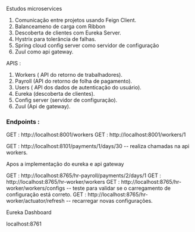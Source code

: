 Estudos microservices


1. Comunicação entre projetos usando Feign Client.
2. Balanceameno de carga com Ribbon
3. Descoberta de clientes com Eureka Server.
4. Hystrix para tolerância de falhas.
5. Spring cloud config server como servidor de configuração
6. Zuul como api gateway.


APIS : 

1. Workers ( API do retorno de trabalhadores).
2. Payroll (API do retorno de folha de pagamento).
3. Users ( API dos dados de autenticação do usuário).
4. Eureka (descoberta de clientes).
5. Config server (servidor de configuração).
6. Zuul (Api de gateway).



### Endpoints : 

GET : http://localhost:8001/workers
GET : http://localhost:8001/workers/1

GET : http://localhost:8101/payments/1/days/30 -- realiza chamadas na api workers.


Apos a implementação do eureka e api gateway 

GET : http://localhost:8765/hr-payroll/payments/2/days/1
GET : http://localhost:8765/hr-worker/workers
GET : http://localhost:8765/hr-worker/workers/configs -- teste para validar se o carregamento de configuração está correto.
GET : http://localhost:8765/hr-worker/actuator/refresh -- recarregar novas configurações.


Eureka Dashboard 

localhost:8761